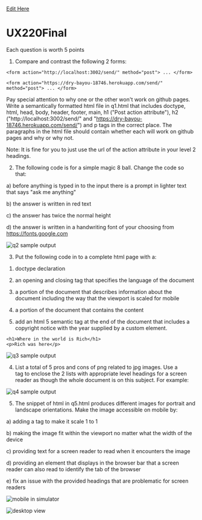 [Edit Here](https://diy-pwa.dev/~/gh/ManeetSodhi/UX220Final)

# UX220Final

Each question is worth 5 points

1. Compare and contrast the following 2 forms:

`<form action="http://localhost:3002/send/" method="post"> ... </form>`

`<form action="https://dry-bayou-18746.herokuapp.com/send/" method="post"> ... </form>`

Pay special attention to why one or the other won't work on github pages. Write a semantically formatted html file in q1.html that 
includes doctype, html, head, body, header, footer, main, h1 ("Post action attribute"), h2 ("http://localhost:3002/send/" and 
"https://dry-bayou-18746.herokuapp.com/send/") and p tags in the correct place. 
The paragraphs in the html file should contain whether each will work on github pages and why or why not.

Note: It is fine for you to just use the url of the action attribute in your level 2 headings.

2. The following code is for a simple magic 8 ball. Change the code so that:

a) before anything is typed in to the input there is a prompt in lighter text that says "ask me anything"

b) the answer is written in red text

c) the answer has twice the normal height

d) the answer is written in a handwriting font of your choosing from https://fonts.google.com

![q2 sample output](readmeimages/q2.png)

3. Put the following code in to a complete html page with a:

1) doctype declaration

2) an opening and closing tag that specifies the language of the document

3) a portion of the document that describes information about the document including the way that the viewport is scaled for mobile

4) a portion of the document that contains the content

5) add an html 5 semantic tag at the end of the document that includes a copyright notice with the year supplied by a custom element.

```
<h1>Where in the world is Rich</h1>
<p>Rich was here</p>
```

![q3 sample output](readmeimages/q3.png)

4. List a total of 5 pros and cons of png related to jpg images. Use a <main> tag to enclose the 2 lists with appropriate level 
headings for a screen reader as though the whole document is on this subject. For example:

![q4 sample output](readmeimages/q4.png)

5. The snippet of html in q5.html produces different images for portrait and landscape orientations.
Make the image accessible on mobile by:

a) adding a tag to make it scale 1 to 1

b) making the image fit within the viewport no matter what the width of the device

c) providing text for a screen reader to read when it encounters the image

d) providing an element that displays in the browser bar that a screen reader can also read to identify the tab of the browser

e) fix an issue with the provided headings that are problematic for screen readers

![mobile in simulator](readmeimages/q5a.png)

![desktop view](readmeimages/q5b.png)
